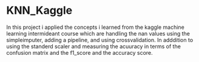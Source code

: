 # KNN_Kaggle

In this project i applied the concepts i learned from the kaggle machine learning intermideant course which are handling the nan values using the simpleimputer, adding a pipeline, and using crossvalidation. In adddition to using the standerd scaler and measuring the acuuracy in terms of the confusion matrix and the f1_score and the accuracy score.   
